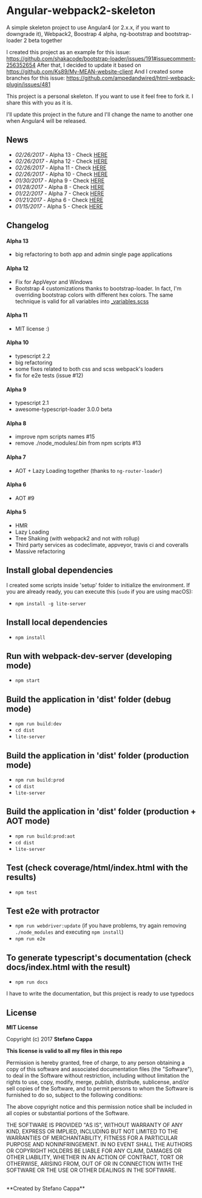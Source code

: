 # Angular-webpack2-skeleton
A simple skeleton project to use Angular4 (or 2.x.x, if you want to downgrade it), Webpack2, Boostrap 4 alpha, ng-bootstrap and bootstrap-loader 2 beta together

I created this project as an example for this issue: https://github.com/shakacode/bootstrap-loader/issues/191#issuecomment-256352654
After that, I decided to update it based on https://github.com/Ks89/My-MEAN-website-client
And I created some branches for this issue: https://github.com/ampedandwired/html-webpack-plugin/issues/481

This project is a personal skeleton. If you want to use it feel free to fork it.
I share this with you as it is.

I'll update this project in the future and I'll change the name to another one when Angular4 will be released.


## News
- *02/26/2017* - Alpha 13 - Check [HERE](https://github.com/Ks89/Angular2-webpack2-skeleton/releases)
- *02/26/2017* - Alpha 12 - Check [HERE](https://github.com/Ks89/Angular2-webpack2-skeleton/releases)
- *02/26/2017* - Alpha 11 - Check [HERE](https://github.com/Ks89/Angular2-webpack2-skeleton/releases)
- *02/26/2017* - Alpha 10 - Check [HERE](https://github.com/Ks89/Angular2-webpack2-skeleton/releases)
- *01/30/2017* - Alpha 9 - Check [HERE](https://github.com/Ks89/Angular2-webpack2-skeleton/releases)
- *01/28/2017* - Alpha 8 - Check [HERE](https://github.com/Ks89/Angular2-webpack2-skeleton/releases)
- *01/22/2017* - Alpha 7 - Check [HERE](https://github.com/Ks89/Angular2-webpack2-skeleton/releases)
- *01/21/2017* - Alpha 6 - Check [HERE](https://github.com/Ks89/Angular2-webpack2-skeleton/releases)
- *01/15/2017* - Alpha 5 - Check [HERE](https://github.com/Ks89/Angular2-webpack2-skeleton/releases)


## Changelog

#### Alpha 13
- big refactoring to both app and admin single page applications

#### Alpha 12
- Fix for AppVeyor and Windows
- Bootstrap 4 customizations thanks to bootstrap-loader. In fact, I'm overriding bootstrap colors with different hex colors. The same technique is valid for all variables into [_variables.scss](https://github.com/twbs/bootstrap/blob/v4-dev/scss/_variables.scss)

#### Alpha 11
- MIT license :)

#### Alpha 10
- typescript 2.2
- big refactoring
- some fixes related to both css and scss webpack's loaders
- fix for e2e tests (issue #12)

#### Alpha 9
- typescript 2.1
- awesome-typescript-loader 3.0.0 beta

#### Alpha 8
- improve npm scripts names #15
- remove ./node_modules/.bin from npm scripts #13

#### Alpha 7
- AOT + Lazy Loading together (thanks to `ng-router-loader`)

#### Alpha 6
- AOT #9

#### Alpha 5
- HMR
- Lazy Loading
- Tree Shaking (with webpack2 and not with rollup)
- Third party services as codeclimate, appveyor, travis ci and coveralls
- Massive refactoring


## Install global dependencies
I created some scripts inside 'setup' folder to initialize the environment.
If you are already ready, you can execute this (`sudo` if you are using macOS):

- `npm install -g lite-server`

## Install local dependencies
- `npm install`

## Run with webpack-dev-server (developing mode)
- `npm start`

## Build the application in 'dist' folder (debug mode)
- `npm run build:dev`
- `cd dist`
- `lite-server`

## Build the application in 'dist' folder (production mode)
- `npm run build:prod`
- `cd dist`
- `lite-server`

## Build the application in 'dist' folder (production + AOT mode)
- `npm run build:prod:aot`
- `cd dist`
- `lite-server`

## Test (check coverage/html/index.html with the results)
- `npm test`

## Test e2e with protractor
- `npm run webdriver:update` (if you have problems, try again removing `./node_modules` and executing `npm install`)
- `npm run e2e`

## To generate typescript's documentation (check docs/index.html with the result)
- `npm run docs`

I have to write the documentation, but this project is ready to use typedocs


## License

**MIT License**

Copyright (c) 2017 **Stefano Cappa**

**This license is valid to all my files in this repo**

Permission is hereby granted, free of charge, to any person obtaining a copy
of this software and associated documentation files (the "Software"), to deal
in the Software without restriction, including without limitation the rights
to use, copy, modify, merge, publish, distribute, sublicense, and/or sell
copies of the Software, and to permit persons to whom the Software is
furnished to do so, subject to the following conditions:

The above copyright notice and this permission notice shall be included in all
copies or substantial portions of the Software.

THE SOFTWARE IS PROVIDED "AS IS", WITHOUT WARRANTY OF ANY KIND, EXPRESS OR
IMPLIED, INCLUDING BUT NOT LIMITED TO THE WARRANTIES OF MERCHANTABILITY,
FITNESS FOR A PARTICULAR PURPOSE AND NONINFRINGEMENT. IN NO EVENT SHALL THE
AUTHORS OR COPYRIGHT HOLDERS BE LIABLE FOR ANY CLAIM, DAMAGES OR OTHER
LIABILITY, WHETHER IN AN ACTION OF CONTRACT, TORT OR OTHERWISE, ARISING FROM,
OUT OF OR IN CONNECTION WITH THE SOFTWARE OR THE USE OR OTHER DEALINGS IN THE
SOFTWARE.

<br/>
**Created by Stefano Cappa**
